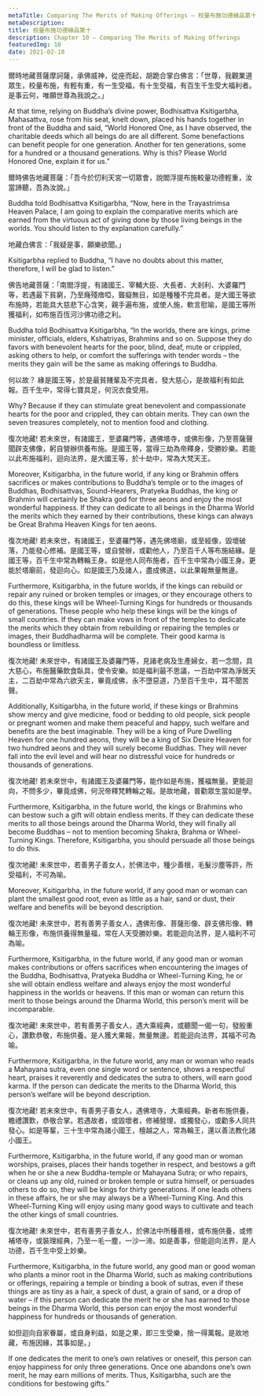 ```yaml
---
metaTitle: Comparing The Merits of Making Offerings — 校量布施功德緣品第十
metaDescription:
title: 校量布施功德緣品第十
description: Chapter 10 — Comparing The Merits of Making Offerings
featuredImg: 10
date: 2021-02-10
---
```


爾時地藏菩薩摩訶薩，承佛威神，從座而起，胡跪合掌白佛言：「世尊，我觀業道眾生，校量布施，有輕有重，有一生受福，有十生受福，有百生千生受大福利者。是事云何，唯願世尊為我說之。」

At that time, relying on Buddha’s divine power, Bodhisattva Ksitigarbha, Mahasattva, rose from his seat, knelt down, placed his hands together in front of the Buddha and said, “World Honored One, as I have observed, the charitable deeds which all beings do are all different. Some benefactions can benefit people for one generation. Another for ten generations, some for a hundred or a thousand generations. Why is this? Please World Honored One, explain it for us.”

爾時佛告地藏菩薩：「吾今於忉利天宮一切眾會，說閻浮提布施較量功德輕重，汝當諦聽，吾為汝說。」

Buddha told Bodhisattva Ksitigarbha, “Now, here in the Trayastrimsa Heaven Palace, I am going to explain the comparative merits which are earned from the virtuous act of giving done by those living beings in the worlds. You should listen to thy explanation carefully.”

地藏白佛言：「我疑是事，願樂欲聞。」

Ksitigarbha replied to Buddha, “I have no doubts about this matter, therefore, I will be glad to listen.”

佛告地藏菩薩：「南閻浮提，有諸國王、宰輔大臣、大長者、大剎利、大婆羅門等，若遇最下貧窮，乃至癃殘瘖啞，聾癡無目，如是種種不完具者。是大國王等欲布施時，若能具大慈悲下心含笑，親手遍布施，或使人施，軟言慰喻，是國王等所獲福利，如布施百恆河沙佛功德之利。

Buddha told Bodhisattva Ksitigarbha, “In the worlds, there are kings, prime minister, officials, elders, Kshatriyas, Brahmins and so on. Suppose they do favors with benevolent hearts for the poor, blind, deaf, mute or crippled, asking others to help, or comfort the sufferings with tender words – the merits they gain will be the same as making offerings to Buddha.

何以故？ 緣是國王等，於是最貧賤輩及不完具者，發大慈心，是故福利有如此報。百千生中，常得七寶具足，何況衣食受用。

Why? Because if they can stimulate great benevolent and compassionate hearts for the poor and crippled, they can obtain merits. They can own the seven treasures completely, not to mention food and clothing.

復次地藏! 若未來世，有諸國王，至婆羅門等，遇佛塔寺，或佛形像，乃至菩薩聲聞辟支佛像，躬自營辦供養布施。是國王等，當得三劫為帝釋身，受勝妙樂。若能以此布施福利，迴向法界，是大國王等，於十劫中，常為大梵天王。

Moreover, Ksitigarbha, in the future world, if any king or Brahmin offers sacrifices or makes contributions to Buddha’s temple or to the images of Buddhas, Bodhisattvas, Sound-Hearers, Pratyeka Buddhas, the king or Brahmin will certainly be Shakra god for three aeons and enjoy the most wonderful happiness. If they can dedicate to all beings in the Dharma World the merits which they earned by their contributions, these kings can always be Great Brahma Heaven Kings for ten aeons.

復次地藏! 若未來世，有諸國王，至婆羅門等，遇先佛塔廟，或至經像，毀壞破落，乃能發心修補。是國王等，或自營辦，或勸他人，乃至百千人等布施結緣。是國王等，百千生中常為轉輪王身。如是他人同布施者，百千生中常為小國王身。更能於塔廟前，發迴向心。如是國王乃及諸人，盡成佛道，以此果報無量無邊。

Furthermore, Ksitigarbha, in the future worlds, if the kings can rebuild or repair any ruined or broken temples or images, or they encourage others to do this, these kings will be Wheel-Turning Kings for hundreds or thousands of generations. These people who help these kings will be the kings of small countries. If they can make vows in front of the temples to dedicate the merits which they obtain from rebuilding or repairing the temples or images, their Buddhadharma will be complete. Their good karma is boundless or limitless.

復次地藏! 未來世中，有諸國王及婆羅門等，見諸老病及生產婦女，若一念間，具大慈心，布施醫藥飲食臥具，使令安樂。如是福利最不思議，一百劫中常為淨居天主，二百劫中常為六欲天主，畢竟成佛，永不墮惡道，乃至百千生中，耳不聞苦聲。

Additionally, Ksitigarbha, in the future world, if these kings or Brahmins show mercy and give medicine, food or bedding to old people, sick people or pregnant women and make them peaceful and happy, such welfare and benefits are the best imaginable. They will be a king of Pure Dwelling Heaven for one hundred aeons, they will be a king of Six Desire Heaven for two hundred aeons and they will surely become Buddhas. They will never fall into the evil level and will hear no distressful voice for hundreds or thousands of generations.

復次地藏! 若未來世中，有諸國王及婆羅門等，能作如是布施，獲福無量。更能迴向，不問多少，畢竟成佛，何況帝釋梵轉輪之報。是故地藏，普勸眾生當如是學。

Furthermore, Ksitigarbha, in the future world, the kings or Brahmins who can bestow such a gift will obtain endless merits. If they can dedicate these merits to all those beings around the Dharma World, they will finally all become Buddhas – not to mention becoming Shakra, Brahma or Wheel-Turning Kings. Therefore, Ksitigarbha, you should persuade all those beings to do this.

復次地藏! 未來世中，若善男子善女人，於佛法中，種少善根，毛髮沙塵等許，所受福利，不可為喻。

Moreover, Ksitigarbha, in the future world, if any good man or woman can plant the smallest good root, even as little as a hair, sand or dust, their welfare and benefits will be beyond description.

復次地藏! 未來世中，若有善男子善女人，遇佛形像、菩薩形像、辟支佛形像、轉輪王形像，布施供養得無量福，常在人天受勝妙樂。若能迴向法界，是人福利不可為喻。

Furthermore, Ksitigarbha, in the future world, if any good man or woman makes contributions or offers sacrifices when encountering the images of the Buddha, Bodhisattva, Pratyeka Buddha or Wheel-Turning King, he or she will obtain endless welfare and always enjoy the most wonderful happiness in the worlds or heavens. If this man or woman can return this merit to those beings around the Dharma World, this person’s merit will be incomparable.

復次地藏! 未來世中，若有善男子善女人，遇大乘經典，或聽聞一偈一句，發殷重心，讚歎恭敬，布施供養。是人獲大果報，無量無邊。若能迴向法界，其福不可為喻。

Furthermore, Ksitigarbha, in the future world, any man or woman who reads a Mahayana sutra, even one single word or sentence, shows a respectful heart, praises it reverently and dedicates the sutra to others, will earn good karma. If the person can dedicate the merits to the Dharma World, this person’s welfare will be beyond description.

復次地藏! 若未來世中，有善男子善女人，遇佛塔寺，大乘經典。新者布施供養，瞻禮讚歎，恭敬合掌。若遇故者，或毀壞者，修補營理，或獨發心，或勸多人同共發心。如是等輩，三十生中常為諸小國王，檀越之人，常為輪王，還以善法教化諸小國王。

Furthermore, Ksitigarbha, in the future world, if any good man or woman worships, praises, places their hands together in respect, and bestows a gift when he or she a new Buddha-temple or Mahayana Sutra; or who repairs, or cleans up any old, ruined or broken temple or sutra himself, or persuades others to do so, they will be kings for thirty generations. If one leads others in these affairs, he or she may always be a Wheel-Turning King. And this Wheel-Turning King will enjoy using many good ways to cultivate and teach the other kings of small countries.

復次地藏! 未來世中，若有善男子善女人，於佛法中所種善根，或布施供養，或修補塔寺，或裝理經典，乃至一毛一塵，一沙一渧。如是善事，但能迴向法界，是人功德，百千生中受上妙樂。

Furthermore, Ksitigarbha, in the future world, any good man or good woman who plants a minor root in the Dharma World, such as making contributions or offerings, repairing a temple or binding a book of sutras, even if these things are as tiny as a hair, a speck of dust, a grain of sand, or a drop of water – if this person can dedicate the merit he or she has earned to those beings in the Dharma World, this person can enjoy the most wonderful happiness for hundreds or thousands of generation.

如但迴向自家眷屬，或自身利益，如是之果，即三生受樂，捨一得萬報。是故地藏，布施因緣，其事如是。」

If one dedicates the merit to one’s own relatives or oneself, this person can enjoy happiness for only three generations. Once one abandons one’s own merit, he may earn millions of merits. Thus, Ksitigarbha, such are the conditions for bestowing gifts.”
